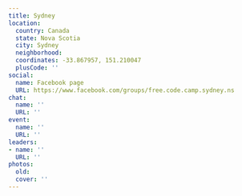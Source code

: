 ```yaml
---
title: Sydney
location:
  country: Canada
  state: Nova Scotia
  city: Sydney
  neighborhood: 
  coordinates: -33.867957, 151.210047
  plusCode: ''
social:
  name: Facebook page
  URL: https://www.facebook.com/groups/free.code.camp.sydney.ns
chat:
  name: ''
  URL: ''
event:
  name: ''
  URL: ''
leaders:
- name: ''
  URL: ''
photos:
  old: 
  cover: ''
---
```


